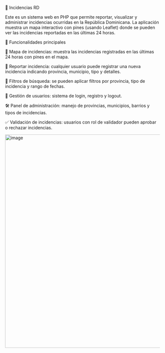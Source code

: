 📌 Incidencias RD

Este es un sistema web en PHP que permite reportar, visualizar y administrar incidencias ocurridas en la República Dominicana.
La aplicación muestra un mapa interactivo con pines (usando Leaflet) donde se pueden ver las incidencias reportadas en las últimas 24 horas.

🚀 Funcionalidades principales

📍 Mapa de incidencias: muestra las incidencias registradas en las últimas 24 horas con pines en el mapa.

📝 Reportar incidencia: cualquier usuario puede registrar una nueva incidencia indicando provincia, municipio, tipo y detalles.

🔎 Filtros de búsqueda: se pueden aplicar filtros por provincia, tipo de incidencia y rango de fechas.

👤 Gestión de usuarios: sistema de login, registro y logout.

🛠️ Panel de administración: manejo de provincias, municipios, barrios y tipos de incidencias.

✅ Validación de incidencias: usuarios con rol de validador pueden aprobar o rechazar incidencias.

<img width="1280" height="696" alt="image" src="https://github.com/user-attachments/assets/94f9d4f5-8cf2-4f44-b4ff-ba0e1d103c01" />

